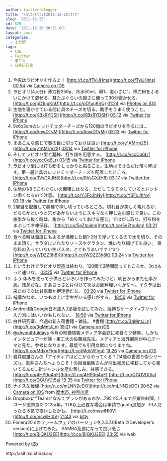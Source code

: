 ```yaml
---
author: twitter-blogger
title: "\n\t\t\t\t2011-12-25\t\t"
slug: '2011-12-25'
id: 879
date: '2011-12-26 20:31:00'
layout: post
categories:
  - 未分類
tags:
  - t2b
  - Twitter
  - 東工大
  - 白井研究室
---
```


<div xmlns:georss="http://www.georss.org/georss">

1.  <span><span>今夜はラビオリを作るよ！ [http://t.co/fTyiJHms](http://t.co/fTyiJHms)</span> <span>[<span>00:54</span>](http://twitter.com/o_ob/status/150907205359640576) <span>via [Camera on iOS](http://www.apple.com)</span></span></span>
2.  <span><span>ラビオリ(4人分): 薄力粉250g、冷水50ml、卵1、塩小さじ1。薄力粉をふるいにかけて混ぜる、耳たぶぐらいの固さに練って30分寝かせる。 [http://t.co/pD1ugKnU](http://t.co/pD1ugKnU)</span> <span>[<span>01:24</span>](http://twitter.com/o_ob/status/150914886464053250) <span>via [Photos on iOS](http://www.apple.com)</span></span></span>
3.  <span><span>生地を寝かせている間に具のチーズを切る。助手をうまく使うこと。 [http://t.co/KBxRYDSH](http://t.co/KBxRYDSH)</span> <span>[<span>03:12</span>](http://twitter.com/o_ob/status/150942027838783488) <span>via [Twitter for iPhone](http://twitter.com/#!/download/iphone)</span></span></span>
4.  <span><span>9x6x3cmのレッドチェダーチーズから120個のラビオリを作るには... [http://t.co/AnwDTvMj](http://t.co/AnwDTvMj)</span> <span>[<span>03:13</span>](http://twitter.com/o_ob/status/150942331506409472) <span>via [Twitter for iPhone](http://twitter.com/#!/download/iphone)</span></span></span>
5.  <span><span>まあこんな感じで賽の目に切っておけば良い [http://t.co/y1AMrm2S](http://t.co/y1AMrm2S)</span> <span>[<span>03:14</span>](http://twitter.com/o_ob/status/150942495956664320) <span>via [Twitter for iPhone](http://twitter.com/#!/download/iphone)</span></span></span>
6.  <span><span>そしてラビオリ型と麺棒、打ち粉を用意する。 [http://t.co/vccCq6Lr](http://t.co/vccCq6Lr)</span> <span>[<span>03:15</span>](http://twitter.com/o_ob/status/150942814698602497) <span>via [Twitter for iPhone](http://twitter.com/#!/download/iphone)</span></span></span>
7.  <span><span>ラビオリ型には打ち粉をしっかりと振ること。生地はできるだけ薄く伸ばす。第一層と具のレッドチェダーチーズを配置したところ。 [http://t.co/RVsGXJH8](http://t.co/RVsGXJH8)</span> <span>[<span>03:17</span>](http://twitter.com/o_ob/status/150943238973423618) <span>via [Twitter for iPhone](http://twitter.com/#!/download/iphone)</span></span></span>
8.  <span><span>生地の1/8でこれぐらいの面積にはなる。ただしモタモタしているとドンドン固くなるので注意。 [http://t.co/Y3FoJhNv](http://t.co/Y3FoJhNv)</span> <span>[<span>03:18</span>](http://twitter.com/o_ob/status/150943559812530176) <span>via [Twitter for iPhone](http://twitter.com/#!/download/iphone)</span></span></span>
9.  <span><span>2層目を配置して麺棒で押し切っているところ。切れ目が美しく現れるが、どちらかというと穴があかないようにスキマなく押し込む感じで良い。この後型から抜く時は、角から「めくってあげる感じ」ではがし取り、打ち粉をまぶして冷凍保存。 [http://t.co/5eZtoukm](http://t.co/5eZtoukm)</span> <span>[<span>03:21</span>](http://twitter.com/o_ob/status/150944293140439042) <span>via [Twitter for iPhone](http://twitter.com/#!/download/iphone)</span></span></span>
10.  <span><span>食べる時は温度にもよるが沸騰した鍋1-2分で浮いてくるので水を切り、そのまま頂く。サラダにいれたりソースやグラタン、焼いたり揚げても良い。 保存料の入っていない生パスタ、とてもうまいです (*^o^*) [http://t.co/WDZZ3h8K](http://t.co/WDZZ3h8K)</span> <span>[<span>03:24</span>](http://twitter.com/o_ob/status/150945015370219520) <span>via [Twitter for iPhone](http://twitter.com/#!/download/iphone)</span></span></span>
11.  <span><span>というわけでラビオリ製造は終わり。120個で2時間弱ってところか。次はもっと速いな。</span> <span>[<span>03:25</span>](http://twitter.com/o_ob/status/150945288536858624) <span>via [Twitter for iPhone](http://twitter.com/#!/download/iphone)</span></span></span>
12.  <span><span>ふう 休みを使って子供らといろいろ作ってみたけど、明日からまた仕事かあ。残念だな。まあさっさと片付けて次はお節料理いくかな～。イクラは出来たので次は甘露煮か伊達巻だな。</span> <span>[<span>03:28</span>](http://twitter.com/o_ob/status/150946079599370242) <span>via [Twitter for iPhone](http://twitter.com/#!/download/iphone)</span></span></span>
13.  <span><span>補講かなあ、いつも以上に学生がいる感じがする。</span> <span>[<span>18:56</span>](http://twitter.com/o_ob/status/151179454826283008) <span>via [Twitter for iPhone](http://twitter.com/#!/download/iphone)</span></span></span>
14.  <span><span>Android版Google日本語入力β版を試してみた。縦持ちケータイ+フリック入力派にはいいかもしれない。</span> <span>[<span>18:56</span>](http://twitter.com/o_ob/status/151179456239771648) <span>via [Twitter for iPhone](http://twitter.com/#!/download/iphone)</span></span></span>
15.  <span><span>白井研究室、今週の新入荷書籍・雑誌。 #書棚 [http://t.co/3qMntJLn](http://t.co/3qMntJLn)</span> <span>[<span>19:21</span>](http://twitter.com/o_ob/status/151185845674708994) <span>via [Camera on iOS](http://www.apple.com)</span></span></span>
16.  <span><span>@[ahyouthfuldays](http://twitter.com/ahyouthfuldays "ahyouthfuldays") 今月の映像情報メディア学会誌に初音ミク特集、しかもインタビュアーが師・東工大の佐藤誠先生。メディアと海外展開が中心テーマと見た。参考になります。最低でも引用文献になりますね。 [http://t.co/MdxVFigu](http://t.co/MdxVFigu)</span> <span>[<span>19:26</span>](http://twitter.com/o_ob/status/151187042653581314) <span>via [Camera on iOS](http://www.apple.com)</span></span></span>
17.  <span><span>岩井俊雄さんの「アイディアはどこからやってくる？(14歳の世渡り術シリーズ)」、岩井さんちへようこそ！の担当編集さんが河出書房に移籍してから書いてるんだ...新ジャンルを産む苦しみ、共感できる。 [http://t.co/4HP0q4qF](http://t.co/4HP0q4qF) [http://t.co/QGUVDt5a](http://t.co/QGUVDt5a)</span> <span>[<span>19:35</span>](http://twitter.com/o_ob/status/151189364246970368) <span>via [Twitter for iPhone](http://twitter.com/#!/download/iphone)</span></span></span>
18.  <span><span>ナイスな稜線 [http://t.co/mLNN2eDO](http://t.co/mLNN2eDO)</span> <span>[<span>20:52</span>](http://twitter.com/o_ob/status/151208862622564353) <span>via [Camera on iOS](http://www.apple.com)</span> from [厚木市, 神奈川県<span></span>](http://maps.google.com/maps?q=35.485741,139.341302)</span></span>
19.  <span><span>Dropboxに"Teams"なんてプランがあるのか…$795で5人まで容量無制限。1ユーザ追加当たり$125/年。1TB以上必要な場合は申請でquota追加か…10人だったら本気で検討したかも。 [http://t.co/mswlHI0V](http://t.co/mswlHI0V)</span> <span>[<span>21:43</span>](http://twitter.com/o_ob/status/151221639768571907) <span>via [bitly](http://bit.ly)</span></span></span>
20.  <span><span>Fonera20.nのファームウェアのバージョンを2.3.7.0Beta 2(Developer's version)に上げてみた。 SAMBA高速になって良い感じ [http://t.co/BjQKU2EE](http://t.co/BjQKU2EE)</span> <span>[<span>23:55</span>](http://twitter.com/o_ob/status/151254880609239040) <span>via web</span></span></span>

</div>

Powered by [t2b](http://t2b.utilz.jp/)

<div>http://akihiko.shirai.as/</div>